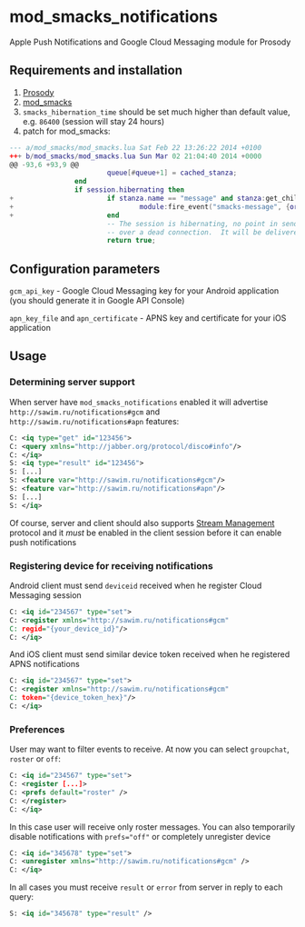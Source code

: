 mod_smacks_notifications
========================

Apple Push Notifications and Google Cloud Messaging module for Prosody

Requirements and installation
-----------------------------
1. [Prosody](http://prosody.im)
2. [mod_smacks](https://code.google.com/p/prosody-modules/wiki/mod_smacks)
3. `smacks_hibernation_time` should be set much higher than default value, e.g. `86400` (session will stay 24 hours)
4. patch for mod_smacks:
```lua
--- a/mod_smacks/mod_smacks.lua Sat Feb 22 13:26:22 2014 +0100
+++ b/mod_smacks/mod_smacks.lua Sun Mar 02 21:04:40 2014 +0000
@@ -93,6 +93,9 @@
                        queue[#queue+1] = cached_stanza;
                end
                if session.hibernating then
+                       if stanza.name == "message" and stanza:get_child("body") ~= nil then
+                               module:fire_event("smacks-message", {origin = session, stanza = stanza});
+                       end
                        -- The session is hibernating, no point in sending the stanza
                        -- over a dead connection.  It will be delivered upon resumption.
                        return true;
```
Configuration parameters
------------------------
`gcm_api_key` - Google Cloud Messaging key for your Android application (you should generate it in Google API Console)

`apn_key_file` and `apn_certificate` - APNS key and certificate for your iOS application

Usage
-----
### Determining server support 

When server have `mod_smacks_notifications` enabled it will advertise 
`http://sawim.ru/notifications#gcm` and `http://sawim.ru/notifications#apn` features:
```xml
C: <iq type="get" id="123456">
C: <query xmlns="http://jabber.org/protocol/disco#info"/>
C: </iq>
S: <iq type="result" id="123456">
S: [...]
S: <feature var="http://sawim.ru/notifications#gcm"/>
S: <feature var="http://sawim.ru/notifications#apn"/>
S: [...]
S: </iq>
```

Of course, server and client should also supports [Stream Management](http://xmpp.org/extensions/xep-0198.html) protocol and it *must* be enabled in the client session before it can enable push notifications


### Registering device for receiving notifications

Android client must send `deviceid` received when he register Cloud Messaging session
```xml
C: <iq id="234567" type="set">
C: <register xmlns="http://sawim.ru/notifications#gcm" 
C: regid="{your_device_id}"/>
C: </iq>
```
And iOS client must send similar device token received when he registered APNS notifications
```xml
C: <iq id="234567" type="set">
C: <register xmlns="http://sawim.ru/notifications#gcm"
C: token="{device_token_hex}"/>
C: </iq>
```

### Preferences

User may want to filter events to receive. 
At now you can select `groupchat`, `roster` or `off`:
```xml
C: <iq id="234567" type="set">
C: <register [...]>
C: <prefs default="roster" />
C: </register>
C: </iq>
```
In this case user will receive only roster messages. 
You can also temporarily disable notifications with `prefs="off"` 
or completely unregister device
```xml
C: <iq id="345678" type="set">
C: <unregister xmlns="http://sawim.ru/notifications#gcm" />
C: </iq>
```

In all cases you must receive `result` or `error` from server in reply to each query:
```xml
S: <iq id="345678" type="result" />
```
